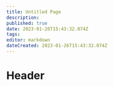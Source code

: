 ```yaml
---
title: Untitled Page
description: 
published: true
date: 2023-01-26T15:43:32.074Z
tags: 
editor: markdown
dateCreated: 2023-01-26T15:43:32.074Z
---
```


# Header